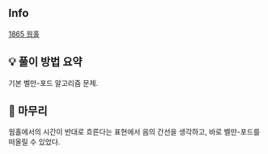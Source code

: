 ## Info
[1865 웜홀](https://www.acmicpc.net/problem/1865)

## 💡 풀이 방법 요약
기본 벨만-포드 알고리즘 문제.

## 🙂 마무리
웜홀에서의 시간이 반대로 흐른다는 표현에서 음의 간선을 생각하고, 바로 벨만-포드를 떠올릴 수 있었다.
